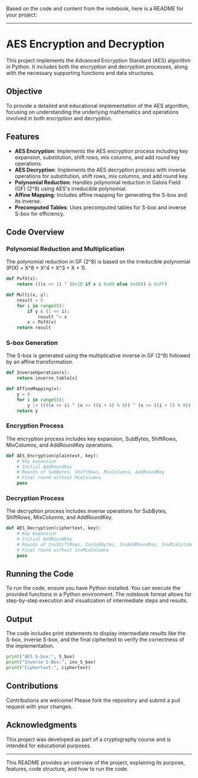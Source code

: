 Based on the code and content from the notebook, here is a README for your project:

---

# AES Encryption and Decryption

This project implements the Advanced Encryption Standard (AES) algorithm in Python. It includes both the encryption and decryption processes, along with the necessary supporting functions and data structures.

## Objective

To provide a detailed and educational implementation of the AES algorithm, focusing on understanding the underlying mathematics and operations involved in both encryption and decryption.

## Features

- **AES Encryption**: Implements the AES encryption process including key expansion, substitution, shift rows, mix columns, and add round key operations.
- **AES Decryption**: Implements the AES decryption process with inverse operations for substitution, shift rows, mix columns, and add round key.
- **Polynomial Reduction**: Handles polynomial reduction in Galois Field (GF) \(2^8\) using AES's irreducible polynomial.
- **Affine Mapping**: Includes affine mapping for generating the S-box and its inverse.
- **Precomputed Tables**: Uses precomputed tables for S-box and inverse S-box for efficiency.

## Code Overview

### Polynomial Reduction and Multiplication

The polynomial reduction in GF \(2^8\) is based on the irreducible polynomial \(P(X) = X^8 + X^4 + X^3 + X + 1\).

```python
def PofX(x):
    return (((x << 1) ^ (0x1B if x & 0x80 else 0x00)) & 0xFF)

def Multi(x, y):
    result = 0
    for i in range(8):
        if y & (1 << i):
            result ^= x
        x = PofX(x)
    return result
```

### S-box Generation

The S-box is generated using the multiplicative inverse in GF \(2^8\) followed by an affine transformation.

```python
def InverseOperation(x):
    return inverse_table[x]

def AffineMapping(x):
    y = 0
    for i in range(8):
        y |= ((((x >> i) ^ (x >> ((i + 4) % 8)) ^ (x >> ((i + 5) % 8)) ^ (x >> ((i + 6) % 8)) ^ (x >> ((i + 7) % 8)) ^ (0x63 >> i)) & 1) << i)
    return y
```

### Encryption Process

The encryption process includes key expansion, SubBytes, ShiftRows, MixColumns, and AddRoundKey operations.

```python
def AES_Encryption(plaintext, key):
    # Key expansion
    # Initial AddRoundKey
    # Rounds of SubBytes, ShiftRows, MixColumns, AddRoundKey
    # Final round without MixColumns
    pass
```

### Decryption Process

The decryption process includes inverse operations for SubBytes, ShiftRows, MixColumns, and AddRoundKey.

```python
def AES_Decryption(ciphertext, key):
    # Key expansion
    # Initial AddRoundKey
    # Rounds of InvShiftRows, InvSubBytes, InvAddRoundKey, InvMixColumns
    # Final round without InvMixColumns
    pass
```

## Running the Code

To run the code, ensure you have Python installed. You can execute the provided functions in a Python environment. The notebook format allows for step-by-step execution and visualization of intermediate steps and results.

## Output

The code includes print statements to display intermediate results like the S-box, inverse S-box, and the final ciphertext to verify the correctness of the implementation.

```python
print("AES S-box:", S_box)
print("Inverse S-Box:", inv_S_box)
print("Ciphertext:", ciphertext)
```

## Contributions

Contributions are welcome! Please fork the repository and submit a pull request with your changes.

## Acknowledgments

This project was developed as part of a cryptography course and is intended for educational purposes.

---

This README provides an overview of the project, explaining its purpose, features, code structure, and how to run the code.
